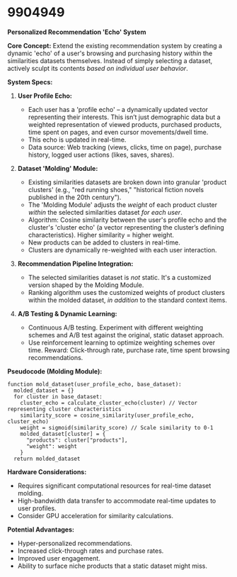 # 9904949

**Personalized Recommendation 'Echo' System**

**Core Concept:** Extend the existing recommendation system by creating a dynamic 'echo' of a user's browsing and purchasing history *within* the similarities datasets themselves. Instead of simply selecting a dataset, actively sculpt its contents *based on individual user behavior*.

**System Specs:**

1.  **User Profile Echo:**
    *   Each user has a 'profile echo' – a dynamically updated vector representing their interests. This isn’t just demographic data but a weighted representation of viewed products, purchased products, time spent on pages, and even cursor movements/dwell time.
    *   This echo is updated in real-time.
    *   Data source: Web tracking (views, clicks, time on page), purchase history, logged user actions (likes, saves, shares).

2.  **Dataset 'Molding' Module:**
    *   Existing similarities datasets are broken down into granular 'product clusters' (e.g., "red running shoes," "historical fiction novels published in the 20th century").
    *   The 'Molding Module' adjusts the *weight* of each product cluster *within* the selected similarities dataset *for each user*.
    *   Algorithm: Cosine similarity between the user's profile echo and the cluster's 'cluster echo' (a vector representing the cluster’s defining characteristics). Higher similarity = higher weight.
    *   New products can be added to clusters in real-time.
    *   Clusters are dynamically re-weighted with each user interaction.

3.  **Recommendation Pipeline Integration:**
    *   The selected similarities dataset is *not* static. It's a customized version shaped by the Molding Module.
    *   Ranking algorithm uses the customized weights of product clusters within the molded dataset, *in addition* to the standard context items.

4.  **A/B Testing & Dynamic Learning:**
    *   Continuous A/B testing. Experiment with different weighting schemes and A/B test against the original, static dataset approach.
    *   Use reinforcement learning to optimize weighting schemes over time. Reward: Click-through rate, purchase rate, time spent browsing recommendations.

**Pseudocode (Molding Module):**

```
function mold_dataset(user_profile_echo, base_dataset):
  molded_dataset = {}
  for cluster in base_dataset:
    cluster_echo = calculate_cluster_echo(cluster) // Vector representing cluster characteristics
    similarity_score = cosine_similarity(user_profile_echo, cluster_echo)
    weight = sigmoid(similarity_score) // Scale similarity to 0-1
    molded_dataset[cluster] = {
      "products": cluster["products"],
      "weight": weight
    }
  return molded_dataset
```

**Hardware Considerations:**

*   Requires significant computational resources for real-time dataset molding.
*   High-bandwidth data transfer to accommodate real-time updates to user profiles.
*   Consider GPU acceleration for similarity calculations.

**Potential Advantages:**

*   Hyper-personalized recommendations.
*   Increased click-through rates and purchase rates.
*   Improved user engagement.
*   Ability to surface niche products that a static dataset might miss.